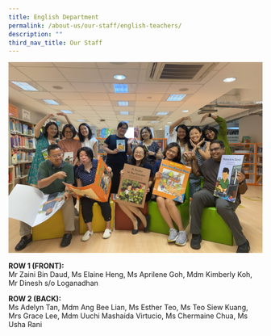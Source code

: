 ```yaml
---
title: English Department
permalink: /about-us/our-staff/english-teachers/
description: ""
third_nav_title: Our Staff
---
```

<img src="/images/2023%20Photos/Staff%20Photo/el%20department.JPG">
<p><strong>ROW 1 (FRONT):</strong><br>Mr Zaini Bin Daud, Ms Elaine Heng, Ms Aprilene Goh, Mdm Kimberly Koh, Mr Dinesh s/o Loganadhan</p>
<p><strong>ROW 2 (BACK):</strong><br>Ms Adelyn Tan, Mdm Ang Bee Lian, Ms Esther Teo, Ms Teo Siew Kuang, Mrs Grace Lee, Mdm Uuchi Mashaida Virtucio, Ms Chermaine Chua, Ms Usha Rani</p>